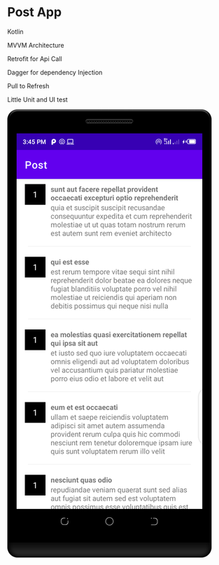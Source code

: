 # Post App

Kotlin

MVVM Architecture

Retrofit for Api Call

Dagger for dependency Injection

Pull to Refresh

Little Unit and UI test

![Alt text](/post.png)
